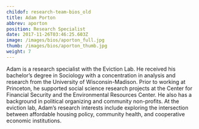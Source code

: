 ```yaml
---
childof: research-team-bios_old
title: Adam Porton
abbrev: aporton
position: Research Specialist
date: 2017-11-26T03:46:25.603Z
image: /images/bios/aporton_full.jpg
thumb: /images/bios/aporton_thumb.jpg
weight: 7
---
```

Adam is a research specialist with the Eviction Lab. He received his bachelor’s degree in Sociology with a concentration in analysis and research from the University of Wisconsin-Madison. Prior to working at Princeton, he supported social science research projects at the Center for Financial Security and the Environmental Resources Center. He also has a background in political organizing and community non-profits. At the eviction lab, Adam’s research interests include exploring the intersection between affordable housing policy, community health, and cooperative economic institutions.
